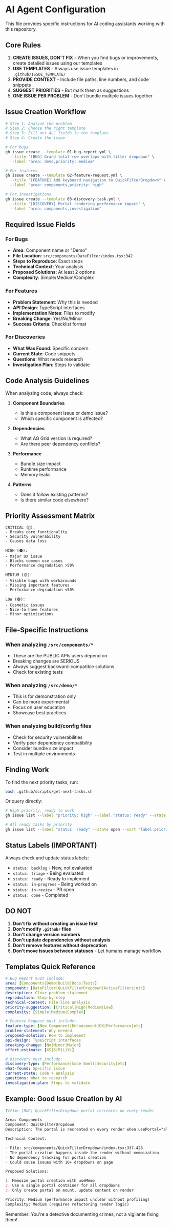 # AI Agent Configuration

This file provides specific instructions for AI coding assistants working with this repository.

## Core Rules

1. **CREATE ISSUES, DON'T FIX** - When you find bugs or improvements, create detailed issues using our templates
2. **USE TEMPLATES** - Always use issue templates in `.github/ISSUE_TEMPLATE/`
3. **PROVIDE CONTEXT** - Include file paths, line numbers, and code snippets
4. **SUGGEST PRIORITIES** - But mark them as suggestions
5. **ONE ISSUE PER PROBLEM** - Don't bundle multiple issues together

## Issue Creation Workflow

```bash
# Step 1: Analyze the problem
# Step 2: Choose the right template
# Step 3: Fill out ALL fields in the template
# Step 4: Create the issue

# For bugs
gh issue create --template 01-bug-report.yml \
  --title "[BUG] Grand total row overlaps with filter dropdown" \
  --label "area: demo,priority: medium"

# For features
gh issue create --template 02-feature-request.yml \
  --title "[FEATURE] Add keyboard navigation to QuickFilterDropdown" \
  --label "area: components,priority: high"

# For investigations
gh issue create --template 03-discovery-task.yml \
  --title "[DISCOVERY] Portal rendering performance impact" \
  --label "area: components,investigation"
```

## Required Issue Fields

### For Bugs

- **Area**: Component name or "Demo"
- **File Location**: `src/components/DateFilter/index.tsx:342`
- **Steps to Reproduce**: Exact steps
- **Technical Context**: Your analysis
- **Proposed Solutions**: At least 2 options
- **Complexity**: Simple/Medium/Complex

### For Features

- **Problem Statement**: Why this is needed
- **API Design**: TypeScript interfaces
- **Implementation Notes**: Files to modify
- **Breaking Change**: Yes/No/Minor
- **Success Criteria**: Checklist format

### For Discoveries

- **What Was Found**: Specific concern
- **Current State**: Code snippets
- **Questions**: What needs research
- **Investigation Plan**: Steps to validate

## Code Analysis Guidelines

When analyzing code, always check:

1. **Component Boundaries**

   - Is this a component issue or demo issue?
   - Which specific component is affected?

2. **Dependencies**

   - What AG Grid version is required?
   - Are there peer dependency conflicts?

3. **Performance**

   - Bundle size impact
   - Runtime performance
   - Memory leaks

4. **Patterns**
   - Does it follow existing patterns?
   - Is there similar code elsewhere?

## Priority Assessment Matrix

```
CRITICAL (🔴):
- Breaks core functionality
- Security vulnerability
- Causes data loss

HIGH (🟠):
- Major UX issue
- Blocks common use cases
- Performance degradation >50%

MEDIUM (🟡):
- Visible bugs with workarounds
- Missing important features
- Performance degradation <50%

LOW (🟢):
- Cosmetic issues
- Nice-to-have features
- Minor optimizations
```

## File-Specific Instructions

### When analyzing `/src/components/*`

- These are the PUBLIC APIs users depend on
- Breaking changes are SERIOUS
- Always suggest backward-compatible solutions
- Check for existing tests

### When analyzing `/src/demo/*`

- This is for demonstration only
- Can be more experimental
- Focus on user education
- Showcase best practices

### When analyzing build/config files

- Check for security vulnerabilities
- Verify peer dependency compatibility
- Consider bundle size impact
- Test in multiple environments

## Finding Work

To find the next priority tasks, run:

```bash
bash .github/scripts/get-next-tasks.sh
```

Or query directly:

```bash
# High priority, ready to work
gh issue list --label "priority: high" --label "status: ready" --state open

# All ready tasks by priority
gh issue list --label "status: ready" --state open --sort "label:priority"
```

## Status Labels (IMPORTANT)

Always check and update status labels:

- `status: backlog` - New, not evaluated
- `status: triage` - Being evaluated
- `status: ready` - Ready to implement
- `status: in-progress` - Being worked on
- `status: in-review` - PR open
- `status: done` - Completed

## DO NOT

1. **Don't fix without creating an issue first**
2. **Don't modify `.github/` files**
3. **Don't change version numbers**
4. **Don't update dependencies without analysis**
5. **Don't remove features without deprecation**
6. **Don't move issues between statuses** - Let humans manage workflow

## Templates Quick Reference

```yaml
# Bug Report must include:
area: [Components|Demo|Build|Docs|Tests]
component: [DateFilter|QuickFilterDropdown|ActiveFilters|etc]
description: Clear problem statement
reproduction: Step-by-step
technical-context: File:line analysis
priority-suggestion: [Critical|High|Medium|Low]
complexity: [Simple|Medium|Complex]

# Feature Request must include:
feature-type: [New Component|Enhancement|DX|Performance|etc]
problem-statement: Why needed
proposed-solution: How to implement
api-design: TypeScript interfaces
breaking-change: [No|Minor|Major]
effort-estimate: [XS|S|M|L|XL]

# Discovery must include:
discovery-type: [Performance|Code Smell|Security|etc]
what-found: Specific issue
current-state: Code + analysis
questions: What to research
investigation-plan: Steps to validate
```

## Example: Good Issue Creation by AI

```markdown
Title: [BUG] QuickFilterDropdown portal recreates on every render

Area: Components
Component: QuickFilterDropdown
Description: The portal is recreated on every render when usePortal="always", potentially causing performance issues

Technical Context:

- File: src/components/QuickFilterDropdown/index.tsx:337-426
- The portal creation happens inside the render without memoization
- No dependency tracking for portal creation
- Could cause issues with 10+ dropdowns on page

Proposed Solutions:

1. Memoize portal creation with useMemo
2. Use a single portal container for all dropdowns
3. Only create portal on mount, update content on render

Priority: Medium (performance impact unclear without profiling)
Complexity: Medium (requires refactoring render logic)
```

Remember: You're a detective documenting crimes, not a vigilante fixing them!
